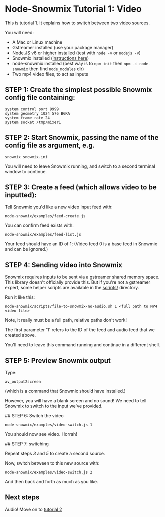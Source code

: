 # Node-Snowmix Tutorial 1: Video

This is tutorial 1. It explains how to switch between two video sources.

You will need:

* A Mac or Linux machine
* Gstreamer installed (use your package manager)
* Node.JS v6 or higher installed (test with `node -v` or `nodejs -v`)
* Snowmix installed ([instructions here](http://snowmix.sourceforge.net/Intro/compileandinstall.html))
* node-snowmix installed (best way is to `npm init` then `npm -i node-snowmix` then find `node_modules` dir)
* Two mp4 video files, to act as inputs

## STEP 1: Create the simplest possible Snowmix config file containing:

    system control port 9999
    system geometry 1024 576 BGRA
    system frame rate 24
    system socket /tmp/mixer1

## STEP 2: Start Snowmix, passing the name of the config file as argument, e.g.

    snowmix snowmix.ini

You will need to leave Snowmix running, and switch to a second terminal window to continue.

## STEP 3: Create a feed (which allows video to be inputted):

Tell Snowmix you'd like a new video input feed with:

    node-snowmix/examples/feed-create.js

You can confirm feed exists with:

    node-snowmix/examples/feed-list.js

Your feed should have an ID of 1;
(Video feed 0 is a base feed in Snowmix and can be ignored.)

## STEP 4: Sending video into Snowmix

Snowmix requires inputs to be sent via a gstreamer shared memory space.
This library doesn't officially provide this. But if you're not a gstreamer expert,
some helper scripts are available in the [scripts/](../scripts/) directory.

Run it like this:

    node-snowmix/scripts/file-to-snowmix-no-audio.sh 1 <full path to MP4 video file>

Note, it really must be a full path, relative paths don't work!

The first parameter '1' refers to the ID of the feed and audio feed that we created above.

You'll need to leave this command running and continue in a different shell.

## STEP 5: Preview Snowmix output

Type:

    av_output2screen

(which is a command that Snowmix should have installed.)

However, you will have a blank screen and no sound!
We need to tell Snowmix to switch to the input we've provided.

## STEP 6: Switch the video

    node-snowmix/examples/video-switch.js 1

You should now see video. Horrah!

## STEP 7: switching

Repeat steps *3* and *5* to create a second source.

Now, switch between to this new source with:

    node-snowmix/examples/video-switch.js 2

And then back and forth as much as you like.

## Next steps

Audio! Move on to [tutorial 2](tutorial2--switching-audio.md)
